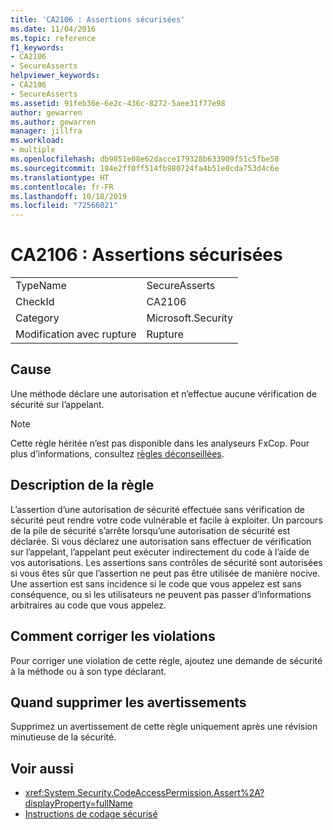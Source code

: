 ```yaml
---
title: 'CA2106 : Assertions sécurisées'
ms.date: 11/04/2016
ms.topic: reference
f1_keywords:
- CA2106
- SecureAsserts
helpviewer_keywords:
- CA2106
- SecureAsserts
ms.assetid: 91feb36e-6e2c-436c-8272-5aee31f77e98
author: gewarren
ms.author: gewarren
manager: jillfra
ms.workload:
- multiple
ms.openlocfilehash: db9851e08e62dacce179328b633909f51c5fbe58
ms.sourcegitcommit: 184e2ff0ff514fb980724fa4b51e0cda753d4c6e
ms.translationtype: HT
ms.contentlocale: fr-FR
ms.lasthandoff: 10/18/2019
ms.locfileid: "72566021"
---
```

# <a name="ca2106-secure-asserts"></a>CA2106 : Assertions sécurisées

|||
|-|-|
|TypeName|SecureAsserts|
|CheckId|CA2106|
|Category|Microsoft.Security|
|Modification avec rupture|Rupture|

## <a name="cause"></a>Cause
Une méthode déclare une autorisation et n’effectue aucune vérification de sécurité sur l’appelant.

> [!NOTE]
> Cette règle héritée n’est pas disponible dans les analyseurs FxCop. Pour plus d’informations, consultez [règles déconseillées](fxcop-rule-port-status.md#deprecated-rules).

## <a name="rule-description"></a>Description de la règle
L’assertion d’une autorisation de sécurité effectuée sans vérification de sécurité peut rendre votre code vulnérable et facile à exploiter. Un parcours de la pile de sécurité s’arrête lorsqu’une autorisation de sécurité est déclarée. Si vous déclarez une autorisation sans effectuer de vérification sur l’appelant, l’appelant peut exécuter indirectement du code à l’aide de vos autorisations. Les assertions sans contrôles de sécurité sont autorisées si vous êtes sûr que l’assertion ne peut pas être utilisée de manière nocive. Une assertion est sans incidence si le code que vous appelez est sans conséquence, ou si les utilisateurs ne peuvent pas passer d’informations arbitraires au code que vous appelez.

## <a name="how-to-fix-violations"></a>Comment corriger les violations
Pour corriger une violation de cette règle, ajoutez une demande de sécurité à la méthode ou à son type déclarant.

## <a name="when-to-suppress-warnings"></a>Quand supprimer les avertissements
Supprimez un avertissement de cette règle uniquement après une révision minutieuse de la sécurité.

## <a name="see-also"></a>Voir aussi

- <xref:System.Security.CodeAccessPermission.Assert%2A?displayProperty=fullName>
- [Instructions de codage sécurisé](/dotnet/standard/security/secure-coding-guidelines)
